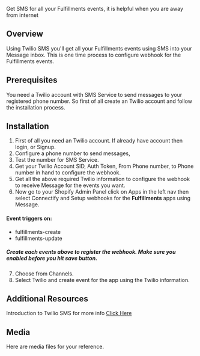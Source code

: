 Get SMS for all your Fulfillments events, it is helpful when you are away from internet
## Overview
Using Twilio SMS you'll get all your Fulfillments events using SMS into your Message inbox. This is one time process to configure webhook for the Fulfillments events.

## Prerequisites

You need a Twilio account with SMS Service to send messages to your registered phone number. So first of all create an Twilio account and follow the installation process.

## Installation

1. First of all you need an Twilio account. If already have account then login, or Signup.
2. Configure a phone number to send messages, 
3. Test the number for SMS Service.
4. Get your Twilio Account SID,  Auth Token, From Phone number, to Phone number in hand to configure the webhook.
5. Get all the above required Twilio information to configure the webhook to receive Message for the events you want.
6. Now go to your Shopify Admin Panel click on Apps in the left nav then select Connectify and Setup webhooks for the  **Fulfillments** apps using Message. 

#### Event triggers on: 
- fulfillments-create
- fulfillments-update

#####  Create each events above to register the webhook. Make sure you enabled before you hit save button.

7. Choose from Channels.
8. Select Twilio and create event for the app using the Twilio information.

## Additional Resources
Introduction to Twilio SMS for more info [Click Here](https://www.twilio.com/docs/usage/tutorials/how-to-use-your-free-trial-account) 

## Media
Here are media files for your reference.